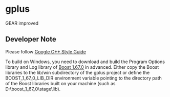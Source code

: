 # gplus
GEAR improved

## Developer Note

Please follow [Google C++ Style Guide](https://google.github.io/styleguide/cppguide.html)

To build on Windows, you need to download and build the Program Options library and Log library of [Boost 1.67.0](https://dl.bintray.com/boostorg/release/1.67.0/source/) in advanced. Either copy the Boost libraries to the lib/win subdirectory of the gplus project or define the BOOST_1_67_0_LIB_DIR environment variable pointing to the directory path of the Boost libraries built on your machine (such as D:\boost_1_67_0\stage\lib).